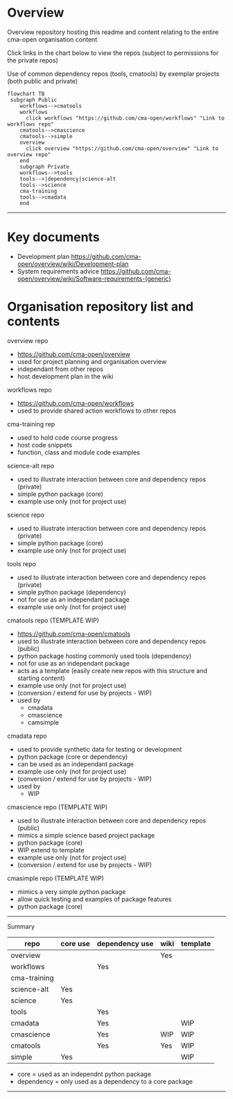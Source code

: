 # Overview

Overview repository hosting this readme and content relating to the entire cma-open organisation content

Click links in the chart below to view the repos (subject to permissions for the private repos)

Use of common dependency repos (tools, cmatools) by exemplar projects (both public and private)


```mermaid
flowchart TB
 subgraph Public
    workflows-->cmatools
    workflows
      click workflows "https://github.com/cma-open/workflows" "Link to workflows repo"    
    cmatools-->cmascience
    cmatools-->simple
    overview
      click overview "https://github.com/cma-open/overview" "Link to overview repo"
    end
    subgraph Private
    workflows-->tools
    tools-->|dependency|science-alt
    tools-->science
    cma-training
    tools-->cmadata
    end
```

---

# Key documents

- Development plan https://github.com/cma-open/overview/wiki/Development-plan
- System requirements advice https://github.com/cma-open/overview/wiki/Software-requirements-(generic)

# Organisation repository list and contents

overview repo
- https://github.com/cma-open/overview
- used for project planning and organisation overview
- independant from other repos
- host development plan in the wiki

workflows repo
- https://github.com/cma-open/workflows
- used to provide shared action workflows to other repos

cma-training rep
- used to hold code course progress
- host code snippets
- function, class and module code examples

science-alt repo
- used to illustrate interaction between core and dependency repos (private)
- simple python package (core)
- example use only (not for project use)

science repo
- used to illustrate interaction between core and dependency repos (private)
- simple python package (core)
- example use only (not for project use)

tools repo
- used to illustrate interaction between core and dependency repos (private)
- simple python package (dependency)
- not for use as an independant package
- example use only (not for project use)

cmatools repo (TEMPLATE WIP)
- https://github.com/cma-open/cmatools
- used to illustrate interaction between core and dependency repos (public)
- python package hosting commonly used tools (dependency)
- not for use as an independant package 
- acts as a template (easily create new repos with this structure and starting content)
- example use only (not for project use)
- (conversion / extend for use by projects - WIP)
- used by 
    - cmadata
    - cmascience
    - camsimple

cmadata repo
- used to provide synthetic data for testing or development
- python package (core or dependency)
- can be used as an independant package
- example use only (not for project use)
- (conversion / extend for use by projects - WIP)
- used by
    - WIP 

cmascience repo (TEMPLATE WIP)
- used to illustrate interaction between core and dependency repos (public)
- mimics a simple science based project package 
- python package (core)
- WIP extend to template
- example use only (not for project use)
- (conversion / extend for use by projects - WIP)

cmasimple repo (TEMPLATE WIP)
- mimics a very simple python package 
- allow quick testing and examples of package features
- python package (core)


---

Summary


| repo            | core use        | dependency use  | wiki            | template |
| --------------- | --------------- | --------------- | --------------- | -------  |
| overview        |                 |                 | Yes             |          |
| workflows       |                 | Yes             |                 |          |
| cma-training    |                 |                 |                 |          |
| science-alt     | Yes             |                 |                 |          |
| science         | Yes             |                 |                 |          |
| tools           |                 | Yes             |                 |          |
| cmadata         |                 | Yes             |                 |  WIP     |
| cmascience      |                 | Yes             | WIP             |  WIP     |
| cmatools        |                 | Yes             | Yes             |  WIP     |
| simple          | Yes             |                 |                 |  WIP     |


- core = used as an independnt python package
- dependency = only used as a dependency to a core package

---





